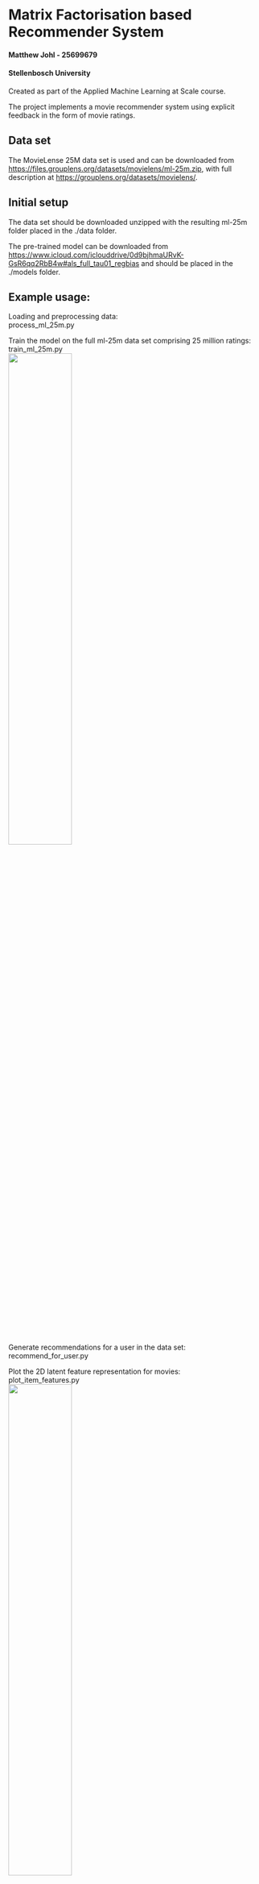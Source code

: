 # Matrix Factorisation based Recommender System

#### Matthew Johl - 25699679
#### Stellenbosch University

Created as part of the Applied Machine Learning at Scale course.

The project implements a movie recommender system using explicit feedback in the form of movie ratings.  

## Data set

The MovieLense 25M data set is used and can be downloaded from https://files.grouplens.org/datasets/movielens/ml-25m.zip, with full description at https://grouplens.org/datasets/movielens/.

## Initial setup

The data set should be downloaded unzipped with the resulting ml-25m folder placed in the ./data folder.

The pre-trained model can be downloaded from https://www.icloud.com/iclouddrive/0d9bjhmaURvK-GsR6qq2RbB4w#als_full_tau01_regbias and should be placed in the ./models folder.

## Example usage:

Loading and preprocessing data:\
process_ml_25m.py

Train the model on the full ml-25m data set comprising 25 million ratings:\
train_ml_25m.py\
<img src=https://user-images.githubusercontent.com/103119572/168556922-f5891be0-96f3-4320-943f-1a4ab5f131cf.png width=50% height=50%>

Generate recommendations for a user in the data set:\
recommend_for_user.py

Plot the 2D latent feature representation for movies:\
plot_item_features.py\
<img src=https://user-images.githubusercontent.com/103119572/168557119-85ac3f49-0979-44df-8d5d-b9386ee43714.png width=50% height=50%>

## Test scripts

The integrity of the data preprocessing and loading into the custom data structure can be verified with:\
./test/test_datastruct_integrity.py

A sanity check for recommendations produced by the trained model can use:\
./test/test_recommendation.py\
Sample output:\
./test/test_recommendation_output.txt

## References

Koenigstein, N., Nice, N., Paquet, U. and Schleyen, N., 2012, September. The Xbox recommender system. In Proceedings of the sixth ACM conference on Recommender systems (pp. 281-284).

Koren, Y., Bell, R. and Volinsky, C., 2009. Matrix factorization techniques for recommender systems. Computer, 42(8), pp.30-37.



